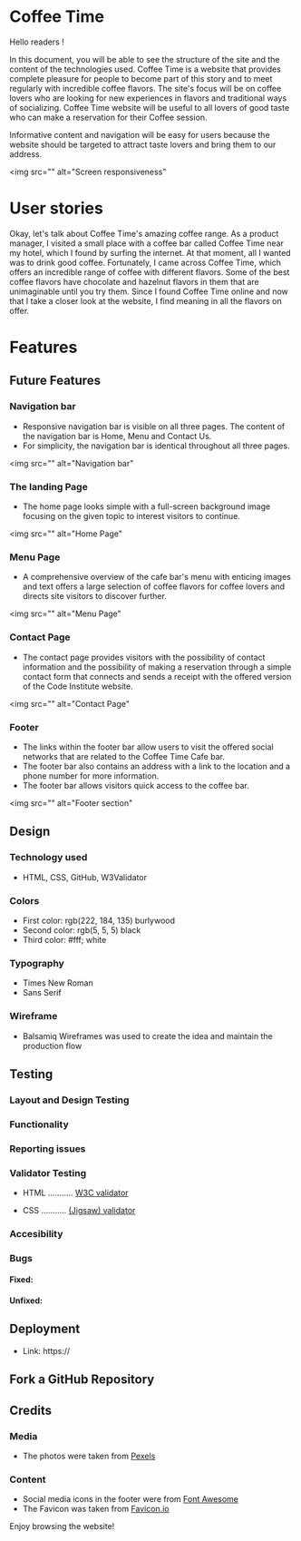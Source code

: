 
# Coffee Time

Hello readers !

In this document, you will be able to see the structure of the site and the content of the technologies used.
Coffee Time is a website that provides complete pleasure for people to become part of this story and to meet regularly with incredible coffee flavors. 
The site's focus will be on coffee lovers who are looking for new experiences in flavors and traditional ways of socializing. 
Coffee Time website will be useful to all lovers of good taste who can make a reservation for their Coffee session.

Informative content and navigation will be easy for users because the website should be targeted to attract taste lovers and bring them to our address.

<img src="" alt="Screen responsiveness"

# User stories

Okay, let's talk about Coffee Time's amazing coffee range.
As a product manager, I visited a small place with a coffee bar called Coffee Time near my hotel, which I found by surfing the internet. 
At that moment, all I wanted was to drink good coffee. Fortunately, I came across Coffee Time, which offers an incredible range of coffee with different flavors. 
Some of the best coffee flavors have chocolate and hazelnut flavors in them that are unimaginable until you try them.
Since I found Coffee Time online and now that I take a closer look at the website, I find meaning in all the flavors on offer.

# Features

## Future Features

### Navigation bar
* Responsive navigation bar is visible on all three pages. The content of the navigation bar is Home, Menu and Contact Us.
* For simplicity, the navigation bar is identical throughout all three pages.
  
<img src="" alt="Navigation bar"

### The landing Page
* The home page looks simple with a full-screen background image focusing on the given topic to interest visitors to continue.
  
<img src="" alt="Home Page"

### Menu Page
* A comprehensive overview of the cafe bar's menu with enticing images and text offers a large selection of coffee flavors for coffee lovers and directs site visitors to discover further.

<img src="" alt="Menu Page"

### Contact Page
* The contact page provides visitors with the possibility of contact information and the possibility of making a reservation through a simple contact form that connects and sends a receipt with the offered version of the Code Institute website.

<img src="" alt="Contact Page"

### Footer
* The links within the footer bar allow users to visit the offered social networks that are related to the Coffee Time Cafe bar.
* The footer bar also contains an address with a link to the location and a phone number for more information.
* The footer bar allows visitors quick access to the coffee bar.

<img src="" alt="Footer section"

## Design

### Technology used
* HTML, CSS, GitHub, W3Validator

### Colors
* First color: rgb(222, 184, 135) burlywood
* Second color: rgb(5, 5, 5) black
* Third color: #fff; white

### Typography
* Times New Roman
* Sans Serif

### Wireframe
* Balsamiq Wireframes was used to create the idea and maintain the production flow

## Testing

### Layout and Design Testing

### Functionality

### Reporting issues

### Validator Testing
* HTML ........... [W3C validator](https://validator.w3.org/)
  
* CSS ........... [(Jigsaw) validator ](https://jigsaw.w3.org/css-validator/)

### Accesibility

### Bugs
#### Fixed:
#### Unfixed:

## Deployment
* Link: https://

## Fork a GitHub Repository

## Credits

### Media
* The photos were taken from [Pexels](https://www.pexels.com/)
     
### Content
* Social media icons in the footer were from [Font Awesome](https://fontawesome.com/)
* The Favicon was taken from [Favicon.io](https://favicon.io/)

Enjoy browsing the website!




















